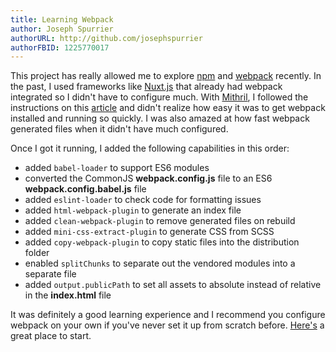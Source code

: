 ```yaml
---
title: Learning Webpack
author: Joseph Spurrier
authorURL: http://github.com/josephspurrier
authorFBID: 1225770017
---
```


This project has really allowed me to explore [npm](https://www.npmjs.com/) and [webpack](https://webpack.js.org/) recently. In the past, I used frameworks like [Nuxt.js](https://nuxtjs.org/) that already had webpack integrated so I didn't have to configure much. With [Mithril](https://mithril.js.org/), I followed the instructions on this [article](https://mithril.js.org/installation.html#quick-start-with-webpack) and didn't realize how easy it was to get webpack installed and running so quickly. I was also amazed at how fast webpack generated files when it didn't have much configured.

Once I got it running, I added the following capabilities in this order:
- added `babel-loader` to support ES6 modules
- converted the CommonJS **webpack.config.js** file to an ES6 **webpack.config.babel.js** file
- added `eslint-loader` to check code for formatting issues
- added `html-webpack-plugin` to generate an index file
- added `clean-webpack-plugin` to remove generated files on rebuild
- added `mini-css-extract-plugin` to generate CSS from SCSS
- added `copy-webpack-plugin` to copy static files into the distribution folder
- enabled `splitChunks` to separate out the vendored modules into a separate file
- added `output.publicPath` to set all assets to absolute instead of relative in the **index.html** file

It was definitely a good learning experience and I recommend you configure webpack on your own if you've never set it up from scratch before. [Here's](https://mithril.js.org/installation.html#quick-start-with-webpack) a great place to start.

<!--truncate-->